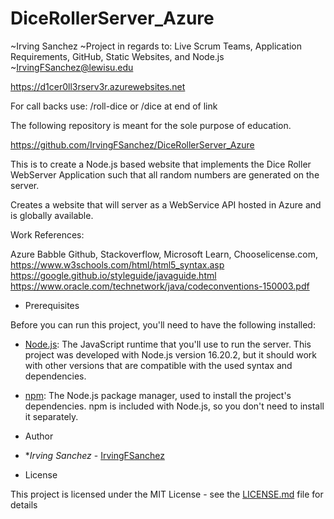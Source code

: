 # DiceRollerServer_Azure

~Irving Sanchez
~Project in regards to:
Live Scrum Teams, Application Requirements,
GitHub, Static Websites, and Node.js
~<IrvingFSanchez@lewisu.edu>

<https://d1cer0ll3rserv3r.azurewebsites.net>

For call backs use: /roll-dice or /dice at end of link

The following repository is meant for the sole purpose of education.

<https://github.com/IrvingFSanchez/DiceRollerServer_Azure>

This is to create a Node.js based website that implements the Dice Roller WebServer Application
such that all random numbers are generated on the server.

Creates a website that will server as a WebService API hosted in Azure and is globally available.

Work References:

 Azure
 Babble
 Github,
 Stackoverflow,
 Microsoft Learn,
 Chooselicense.com,
 <https://www.w3schools.com/html/html5_syntax.asp>
 <https://google.github.io/styleguide/javaguide.html>
 <https://www.oracle.com/technetwork/java/codeconventions-150003.pdf>

- Prerequisites

Before you can run this project, you'll need to have the following installed:

- [Node.js](https://nodejs.org/): The JavaScript runtime that you'll use to run the server. This project was developed with Node.js version 16.20.2, but it should work with other versions that are compatible with the used syntax and dependencies.
- [npm](https://www.npmjs.com/): The Node.js package manager, used to install the project's dependencies. npm is included with Node.js, so you don't need to install it separately.

- Author

- **Irving Sanchez*  - [IrvingFSanchez](https://github.com/IrvingFSanchez)

- License

This project is licensed under the MIT License - see the [LICENSE.md](LICENSE.md) file for details
